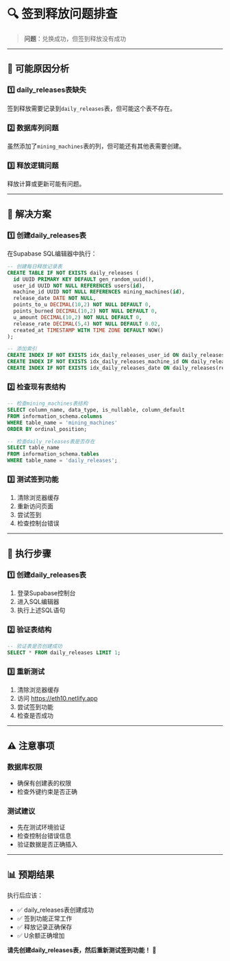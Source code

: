 # 🔍 签到释放问题排查

> **问题**：兑换成功，但签到释放没有成功

---

## 🚨 可能原因分析

### 1️⃣ **daily_releases表缺失**
签到释放需要记录到`daily_releases`表，但可能这个表不存在。

### 2️⃣ **数据库列问题**
虽然添加了`mining_machines`表的列，但可能还有其他表需要创建。

### 3️⃣ **释放逻辑问题**
释放计算或更新可能有问题。

---

## 🔧 解决方案

### 1️⃣ **创建daily_releases表**
在Supabase SQL编辑器中执行：

```sql
-- 创建每日释放记录表
CREATE TABLE IF NOT EXISTS daily_releases (
  id UUID PRIMARY KEY DEFAULT gen_random_uuid(),
  user_id UUID NOT NULL REFERENCES users(id),
  machine_id UUID NOT NULL REFERENCES mining_machines(id),
  release_date DATE NOT NULL,
  points_to_u DECIMAL(10,2) NOT NULL DEFAULT 0,
  points_burned DECIMAL(10,2) NOT NULL DEFAULT 0,
  u_amount DECIMAL(10,2) NOT NULL DEFAULT 0,
  release_rate DECIMAL(5,4) NOT NULL DEFAULT 0.02,
  created_at TIMESTAMP WITH TIME ZONE DEFAULT NOW()
);

-- 添加索引
CREATE INDEX IF NOT EXISTS idx_daily_releases_user_id ON daily_releases(user_id);
CREATE INDEX IF NOT EXISTS idx_daily_releases_machine_id ON daily_releases(machine_id);
CREATE INDEX IF NOT EXISTS idx_daily_releases_date ON daily_releases(release_date);
```

### 2️⃣ **检查现有表结构**
```sql
-- 检查mining_machines表结构
SELECT column_name, data_type, is_nullable, column_default
FROM information_schema.columns
WHERE table_name = 'mining_machines'
ORDER BY ordinal_position;

-- 检查daily_releases表是否存在
SELECT table_name 
FROM information_schema.tables 
WHERE table_name = 'daily_releases';
```

### 3️⃣ **测试签到功能**
1. 清除浏览器缓存
2. 重新访问页面
3. 尝试签到
4. 检查控制台错误

---

## 🎯 执行步骤

### 1️⃣ **创建daily_releases表**
1. 登录Supabase控制台
2. 进入SQL编辑器
3. 执行上述SQL语句

### 2️⃣ **验证表结构**
```sql
-- 验证表是否创建成功
SELECT * FROM daily_releases LIMIT 1;
```

### 3️⃣ **重新测试**
1. 清除浏览器缓存
2. 访问 https://eth10.netlify.app
3. 尝试签到功能
4. 检查是否成功

---

## ⚠️ 注意事项

### 数据库权限
- 确保有创建表的权限
- 检查外键约束是否正确

### 测试建议
- 先在测试环境验证
- 检查控制台错误信息
- 验证数据是否正确插入

---

## 📊 预期结果

执行后应该：
- ✅ daily_releases表创建成功
- ✅ 签到功能正常工作
- ✅ 释放记录正确保存
- ✅ U余额正确增加

**请先创建daily_releases表，然后重新测试签到功能！** 🚀































